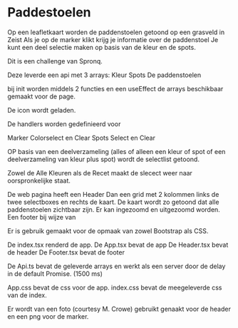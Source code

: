 # Paddestoelen
Op een leafletkaart worden de paddenstoelen getoond op een grasveld in Zeist
Als je op de marker klikt krijg je informatie over de paddenstoel
Je kunt een deel selectie maken op basis van de kleur en de spots. 

Dit is een challenge van Spronq.

Deze leverde een api met 3 arrays:
Kleur 
Spots
De paddenstoelen


bij init worden middels 2 functies en een useEffect
de arrays beschikbaar gemaakt voor de page.

De icon wordt geladen.

De handlers worden gedefinieerd voor

Marker 
Colorselect en Clear
Spots Select en Clear

OP basis van een deelverzameling (alles of alleen een kleur of spot
of een deelverzameling van kleur plus spot) wordt de selectlist getoond.

Zowel de Alle Kleuren als de Recet maakt de slecect weer naar oorspronkelijke staat.

De web pagina heeft een Header
Dan een grid met 2 kolommen links de twee selectboxes
en rechts de kaart. De kaart wordt zo getoond dat alle paddenstoelen zichtbaar zijn. Er kan ingezoomd en uitgezoomd worden. 
Een footer bij wijze van

Er is gebruik gemaakt voor de opmaak van zowel Bootstrap als CSS.

De index.tsx renderd de app.
De App.tsx bevat de app
De Header.tsx bevat de header
De Footer.tsx bevat de footer

De Api.ts bevat de geleverde arrays en werkt als een server door de delay in de 
default Promise. (1500 ms)

App.css bevat de css voor de app.
index.css bevat de meegeleverde css van de index.

Er wordt van een foto (courtesy M. Crowe)
gebruikt genaakt voor de header
en een png voor de marker.




















